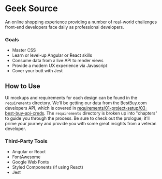 # Geek Source

An online shopping experience providing a number of real-world challenges front-end developers face daily as professional developers.

### Goals
- Master CSS
- Learn or level-up Angular or React skills
- Consume data from a live API to render views
- Provide a modern UX experience via Javascript
- Cover your butt with Jest

## How to Use
UI mockups and requirements for each design can be found in the `requirements` directory. We'll be getting our data from the BestBuy.com developers API, which is covered in [requirements/01-project-setup/03-best-buy-api-creds](./requirements/01-project-setup/03-best-buy-api-creds). The `requirements` directory is broken up into "chapters" to guide you through the process. Be sure to check out the prologue; it'll prime your journey and provide you with some great insights from a veteran developer.

### Third-Party Tools
- Angular or React
- FontAwesome
- Google Web Fonts
- Styled Components (if using React)
- Jest
